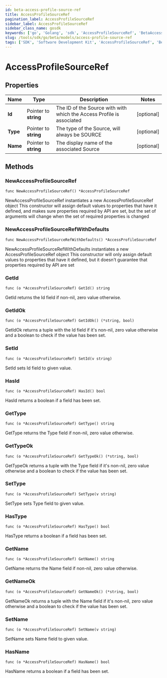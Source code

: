 ```yaml
---
id: beta-access-profile-source-ref
title: AccessProfileSourceRef
pagination_label: AccessProfileSourceRef
sidebar_label: AccessProfileSourceRef
sidebar_class_name: gosdk
keywords: ['go', 'Golang', 'sdk', 'AccessProfileSourceRef', 'BetaAccessProfileSourceRef'] 
slug: /tools/sdk/go/beta/models/access-profile-source-ref
tags: ['SDK', 'Software Development Kit', 'AccessProfileSourceRef', 'BetaAccessProfileSourceRef']
---
```


# AccessProfileSourceRef

## Properties

Name | Type | Description | Notes
------------ | ------------- | ------------- | -------------
**Id** | Pointer to **string** | The ID of the Source with with which the Access Profile is associated | [optional] 
**Type** | Pointer to **string** | The type of the Source, will always be SOURCE | [optional] 
**Name** | Pointer to **string** | The display name of the associated Source | [optional] 

## Methods

### NewAccessProfileSourceRef

`func NewAccessProfileSourceRef() *AccessProfileSourceRef`

NewAccessProfileSourceRef instantiates a new AccessProfileSourceRef object
This constructor will assign default values to properties that have it defined,
and makes sure properties required by API are set, but the set of arguments
will change when the set of required properties is changed

### NewAccessProfileSourceRefWithDefaults

`func NewAccessProfileSourceRefWithDefaults() *AccessProfileSourceRef`

NewAccessProfileSourceRefWithDefaults instantiates a new AccessProfileSourceRef object
This constructor will only assign default values to properties that have it defined,
but it doesn't guarantee that properties required by API are set

### GetId

`func (o *AccessProfileSourceRef) GetId() string`

GetId returns the Id field if non-nil, zero value otherwise.

### GetIdOk

`func (o *AccessProfileSourceRef) GetIdOk() (*string, bool)`

GetIdOk returns a tuple with the Id field if it's non-nil, zero value otherwise
and a boolean to check if the value has been set.

### SetId

`func (o *AccessProfileSourceRef) SetId(v string)`

SetId sets Id field to given value.

### HasId

`func (o *AccessProfileSourceRef) HasId() bool`

HasId returns a boolean if a field has been set.

### GetType

`func (o *AccessProfileSourceRef) GetType() string`

GetType returns the Type field if non-nil, zero value otherwise.

### GetTypeOk

`func (o *AccessProfileSourceRef) GetTypeOk() (*string, bool)`

GetTypeOk returns a tuple with the Type field if it's non-nil, zero value otherwise
and a boolean to check if the value has been set.

### SetType

`func (o *AccessProfileSourceRef) SetType(v string)`

SetType sets Type field to given value.

### HasType

`func (o *AccessProfileSourceRef) HasType() bool`

HasType returns a boolean if a field has been set.

### GetName

`func (o *AccessProfileSourceRef) GetName() string`

GetName returns the Name field if non-nil, zero value otherwise.

### GetNameOk

`func (o *AccessProfileSourceRef) GetNameOk() (*string, bool)`

GetNameOk returns a tuple with the Name field if it's non-nil, zero value otherwise
and a boolean to check if the value has been set.

### SetName

`func (o *AccessProfileSourceRef) SetName(v string)`

SetName sets Name field to given value.

### HasName

`func (o *AccessProfileSourceRef) HasName() bool`

HasName returns a boolean if a field has been set.


